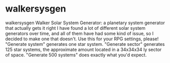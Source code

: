 # walkersysgen
walkersysgen
Walker Solar System Generator: a planetary system generator that actually gets it right
I have found a lot of different solar system generators over time, and all of them have had some kind of issue, so I decided to make one that doesn't. 
Use this for your RPG settings, please!
"Generate system" generates one star system.
"Generate sector" generates 125 star systems, the approximate amount located in a 34x34x34 ly sector of space.
"Generate 500 systems" does exactly what you'd expect.
